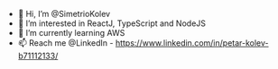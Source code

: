 - 👋 Hi, I’m @SimetrioKolev
- 👀 I’m interested in ReactJ, TypeScript and NodeJS
- 🌱 I’m currently learning AWS
- 📫 Reach me @LinkedIn - https://www.linkedin.com/in/petar-kolev-b71112133/
